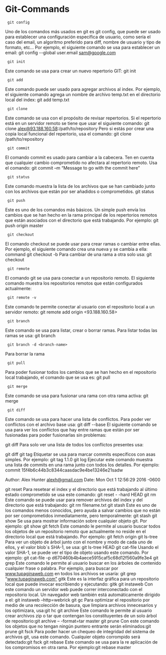 # Git-Commands

     git config

Uno de los comandos más usados en git es git config, que puede ser usado para establecer una configuración específica de usuario, como sería el caso del email, un algoritmo preferido para diff, nombre de usuario y tipo de formato, etc… Por ejemplo, el siguiente comando se usa para establecer un email:
git config --global user.email sam@google.com

     git init

Este comando se usa para crear un nuevo repertorio GIT:
git init

     git add

Este comando puede ser usado para agregar archivos al index. Por ejemplo, el siguiente comando agrega un nombre de archivo temp.txt en el directorio local del index:
git add temp.txt

     git clone

Este comando se usa con el propósito de revisar repertorios. Si el repertorio está en un servidor remoto se tiene que usar el siguiente comando:
git clone alex@93.188.160.58:/path/to/repository
Pero si estás por crear una copia local funcional del repertorio, usa el comando:
git clone /path/to/repository

     git commit
     
El comando commit es usado para cambiar a la cabecera. Ten en cuenta que cualquier cambio comprometido no afectara al repertorio remoto. Usa el comando:
git commit –m “Message to go with the commit here”

     git status
     
Este comando muestra la lista de los archivos que se han cambiado junto con los archivos que están por ser añadidos o comprometidos.
git status

     git push
Este es uno de los comandos más básicos. Un simple push envía los cambios que se han hecho en la rama principal de los repertorios remotos que están asociados con el directorio que está trabajando. Por ejemplo:
git push  origin master

     git checkout
El comando checkout se puede usar para crear ramas o cambiar entre ellas. Por ejemplo, el siguiente comando crea una nueva y se cambia a ella:
command git checkout -b <banch-name>
Para cambiar de una rama a otra solo usa:
git checkout <branch-name>
     
     git remote
El comando git se usa para conectar a un repositorio remoto. El siguiente comando muestra los repositorios remotos que están configurados actualmente:

     git remote -v
Este comando te permite conectar al usuario con el repositorio local a un servidor remoto:
git remote add origin <93.188.160.58>

     git branch
Este comando se usa para listar, crear o borrar ramas. Para listar todas las ramas se usa:
git branch

     git branch -d <branch-name>
     
Para borrar la rama

     git pull
Para poder fusionar todos los cambios que se han hecho en el repositorio local trabajando, el comando que se usa es:
git pull

     git merge
Este comando se usa para fusionar una rama con otra rama activa:
git merge <branch-name>
     
     git diff
Este comando se usa para hacer una lista de conflictos. Para poder ver conflictos con el archivo base usa:
git diff --base <file-name>
El siguiente comando se usa para ver los conflictos que hay entre ramas que están por ser fusionadas para poder fusionarlas sin problemas:

git diff <source-branch> <target-branch>
Para solo ver una lista de todos los conflictos presentes usa:

git diff
git tag
Etiquetar se usa para marcar commits específicos con asas simples. Por ejemplo:
git tag 1.1.0 <instert-commitID-here>
git log
Ejecutar este comando muestra una lista de commits en una rama junto con todos los detalles. Por ejemplo:
commit 15f4b6c44b3c8344caasdac9e4be13246e21sadw

Author: Alex Hunter <alexh@gmail.com>
Date:   Mon Oct 1 12:56:29 2016 -0600

git reset
Para resetear el index y el directorio que está trabajando al último estado comprometido se usa este comando:
git reset - -hard HEAD
git rm
Este comando se puede usar para remover archivos del index y del directorio que está trabajando:
git rm filename.txt
git stash
Este es uno de los comandos menos conocidos, pero ayuda a salvar cambios que no están por ser comprometidos inmediatamente, pero temporalmente:
git stash
git show
Se usa para mostrar información sobre cualquier objeto git. Por ejemplo:
git show
git fetch
Este comando le permite al usuario buscar todos los objetos de un repositorio remoto que actualmente no reside en el directorio local que está trabajando. Por ejemplo:
git fetch origin
git ls-tree
Para ver un objeto de árbol junto con el nombre y modo de cada uno de ellos, y el valor blob´s SHA-1, se usa:
git ls-tree HEAD
git cat-file
Usando el valor SHA-1, se puede ver el tipo de objeto usando este comando. Por ejemplo:
git cat-file –p d670460b4b4aece5915caf5c68d12f560a9fe3e4
git grep
Este comando le permite al usuario buscar en los árboles de contenido cualquier frase o palabra. Por ejemplo, para buscar por www.tupaginaweb.com en todos los archivos se usaría:
git grep “www.tupaginaweb.com”
gitk
Este es la interfaz gráfica para un repositorio local que puede invocar escribiendo y ejecutando:
gitk
git instaweb
Con este comando un servidor web puede correr interconectado con el repositorio local. Un navegador web también está automáticamente dirigido a el:
git instaweb –http=webrick
git gc
Para optimizar el repositorio por medio de una recolección de basura, que limpiara archivos innecesarios y los optimizara, usa:git hc
git archive
Este comando le permite al usuario crear archivos zip o tar que contengan los constituyentes de un solo árbol de repositorio:git archive – -format=tar master
git prune
Con este comando los objetos que no tengan ningún puntero entrante serán eliminados:git prune
git fsck
Para poder hacer un chequeo de integridad del sistema de archivos git, usa este comando. Cualquier objeto corrompido será detectado:git fsck
git rebase
Este comando se usa para la re aplicación de los compromisos en otra rama. Por ejemplo:git rebase master
